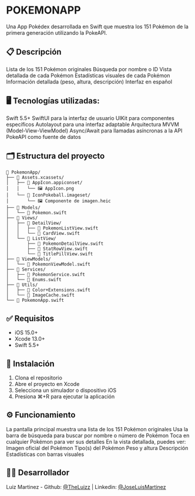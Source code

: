 # POKEMONAPP
Una App Pokédex desarrollada en Swift que muestra los 151 Pokémon de la primera generación utilizando la PokeAPI.

## 📋 Descripción
Lista de los 151 Pokémon originales
Búsqueda por nombre o ID
Vista detallada de cada Pokémon
Estadísticas visuales de cada Pokémon
Información detallada (peso, altura, descripción)
Interfaz en español

## 🖥️ Tecnologías utilizadas:
Swift 5.5+
SwiftUI para la interfaz de usuario
UIKit para componentes específicos
Autolayout para una interfaz adaptable
Arquitectura MVVM (Model-View-ViewModel)
Async/Await para llamadas asíncronas a la API
PokeAPI como fuente de datos

## 🗂️ Estructura del proyecto
```
📂 PokemonApp/
├── 📂 Assets.xcassets/
│   ├── 📂 AppIcon.appiconset/
│   │   └── 🖼️ AppIcon.png
│   └── 📂 IconPokeball.imageset/
│       └── 🖼️ Componente de imagen.heic
├── 📂 Models/
│   └── 📄 Pokemon.swift
├── 📂 Views/
│   ├── 📂 DetailView/
│   │   ├── 📄 PokemonListView.swift
│   │   └── 📄 CardView.swift
│   └── 📂 ListView/
│       ├── 📄 PokemonDetailView.swift
│       ├── 📄 StatRowView.swift
│       └── 📄 TitlePillView.swift
├── 📂 ViewModels/
│   └── 📄 PokemonViewModel.swift
├── 📂 Services/
│   ├── 📄 PokemonService.swift
│   └── 📄 Enums.swift
├── 📂 Utils/
│   ├── 📄 Color+Extensions.swift
│   └── 📄 ImageCache.swift
└── 📄 PokemonApp.swift
```

## ✅ Requisitos
- iOS 15.0+
- Xcode 13.0+
- Swift 5.5+

## 🚀 Instalación
1. Clona el repositorio
2. Abre el proyecto en Xcode
3. Selecciona un simulador o dispositivo iOS
4. Presiona ⌘+R para ejecutar la aplicación

## ⚙️ Funcionamiento
La pantalla principal muestra una lista de los 151 Pokémon originales
Usa la barra de búsqueda para buscar por nombre o número de Pokémon
Toca en cualquier Pokémon para ver sus detalles
En la vista detallada, puedes ver:
Imagen oficial del Pokémon
Tipo(s) del Pokémon
Peso y altura
Descripción
Estadísticas con barras visuales

## 👨‍💻 Desarrollador
Luiz Martinez - Github: [@TheLuizz](https://github.com/TheLuizz) |
Linkedin: [@JoseLuisMartinez](https://www.linkedin.com/in/jose-luis-martinez-ochoa-08b0a9276/)
